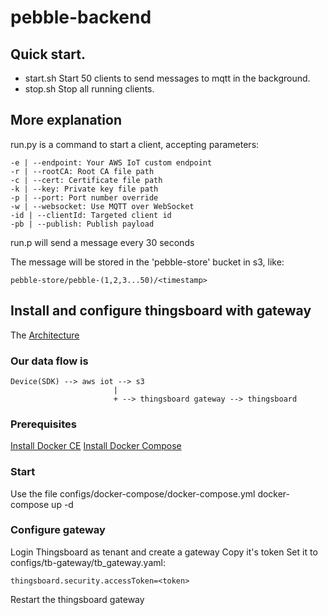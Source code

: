 # pebble-backend

## Quick start.
- start.sh   Start 50 clients to send messages to mqtt in the background.
- stop.sh    Stop all running clients.

## More explanation
run.py is a command to start a client, accepting parameters:
```
-e | --endpoint: Your AWS IoT custom endpoint
-r | --rootCA: Root CA file path
-c | --cert: Certificate file path
-k | --key: Private key file path
-p | --port: Port number override
-w | --websocket: Use MQTT over WebSocket
-id | --clientId: Targeted client id
-pb | --publish: Publish payload
```

run.p will send a message every 30 seconds

The message will be stored in the 'pebble-store' bucket in s3, like:
```
pebble-store/pebble-(1,2,3...50)/<timestamp>
```

## Install and configure thingsboard with gateway
The [Architecture](https://thingsboard.io/images/gateway/python-gateway-animd-ff.svg)
### Our data flow is
```
Device(SDK) --> aws iot --> s3
                       |
                       + --> thingsboard gateway --> thingsboard
```

### Prerequisites
[Install Docker CE](https://docs.docker.com/engine/installation/)
[Install Docker Compose](https://docs.docker.com/compose/install/)

### Start
Use the file configs/docker-compose/docker-compose.yml
docker-compose up -d

### Configure gateway
Login Thingsboard as tenant and create a gateway
Copy it's token
Set it to configs/tb-gateway/tb_gateway.yaml:
```
thingsboard.security.accessToken=<token>
```
Restart the thingsboard gateway
